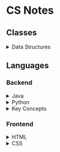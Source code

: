 # CS Notes

## Classes

<details>
	<summary>Data Structures</summary>

- [Generics](./Topics/generics.md)
- [Big O Notation](./Topics/big_o.md)
- Linked List
- Stack

</details>

## Languages

### Backend

<details>
	<summary>Java</summary>

- [Basic Info](./Topics/java_basics.md)
- [OOP](./Topics/oop.md)
- Lists
- [Useful Code](./Topics/java_code.md)

</details>
<details>
	<summary>Python</summary>

- WIP

</details>
<details>
	<summary>Key Concepts</summary>

- [ASCII](./Topics/ascii.md)
- [Copy vs. Reference](./Topics/copy_vs_ref.md)
- [Binary Search](./Topics/binary_search.md)
- [DFS](./Topics/dfs.md)
- [BFS](./Topics/bfs.md)

</details>

### Frontend

<details>
	<summary>HTML</summary>

- [Tags and Elements](./Topics/html_tags.md)
- Attributes
- [Semantic Tags](./Topics/html_semantics.md)

</details>
<details>
	<summary>CSS</summary>

- WIP

</details>	